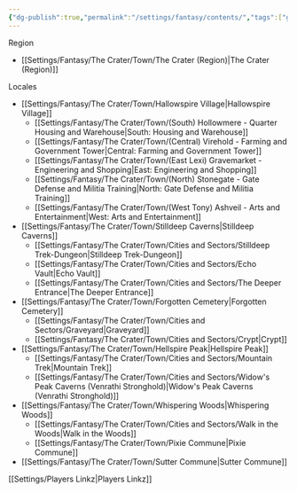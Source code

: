 ```yaml
---
{"dg-publish":true,"permalink":"/settings/fantasy/contents/","tags":["gardenEntry"]}
---
```


Region
- [[Settings/Fantasy/The Crater/Town/The Crater (Region)\|The Crater (Region)]]

Locales
- [[Settings/Fantasy/The Crater/Town/Hallowspire Village\|Hallowspire Village]]
    - [[Settings/Fantasy/The Crater/Town/(South) Hollowmere - Quarter Housing and Warehouse\|South: Housing and Warehouse]]
    - [[Settings/Fantasy/The Crater/Town/(Central) Virehold - Farming and Government Tower\|Central: Farming and Government Tower]]
    - [[Settings/Fantasy/The Crater/Town/(East Lexi) Gravemarket - Engineering and Shopping\|East: Engineering and Shopping]]
    - [[Settings/Fantasy/The Crater/Town/(North) Stonegate - Gate Defense and Militia Training\|North: Gate Defense and Militia Training]]
    - [[Settings/Fantasy/The Crater/Town/(West Tony) Ashveil - Arts and Entertainment\|West: Arts and Entertainment]]
- [[Settings/Fantasy/The Crater/Town/Stilldeep Caverns\|Stilldeep Caverns]]
    - [[Settings/Fantasy/The Crater/Town/Cities and Sectors/Stilldeep Trek-Dungeon\|Stilldeep Trek-Dungeon]]
    - [[Settings/Fantasy/The Crater/Town/Cities and Sectors/Echo Vault\|Echo Vault]]
    - [[Settings/Fantasy/The Crater/Town/Cities and Sectors/The Deeper Entrance\|The Deeper Entrance]]
- [[Settings/Fantasy/The Crater/Town/Forgotten Cemetery\|Forgotten Cemetery]]
    - [[Settings/Fantasy/The Crater/Town/Cities and Sectors/Graveyard\|Graveyard]]
    - [[Settings/Fantasy/The Crater/Town/Cities and Sectors/Crypt\|Crypt]]
- [[Settings/Fantasy/The Crater/Town/Hellspire Peak\|Hellspire Peak]]
    - [[Settings/Fantasy/The Crater/Town/Cities and Sectors/Mountain Trek\|Mountain Trek]]
    - [[Settings/Fantasy/The Crater/Town/Cities and Sectors/Widow's Peak Caverns (Venrathi Stronghold)\|Widow's Peak Caverns (Venrathi Stronghold)]]
- [[Settings/Fantasy/The Crater/Town/Whispering Woods\|Whispering Woods]]
    - [[Settings/Fantasy/The Crater/Town/Cities and Sectors/Walk in the Woods\|Walk in the Woods]]
    - [[Settings/Fantasy/The Crater/Town/Pixie Commune\|Pixie Commune]]
- [[Settings/Fantasy/The Crater/Town/Sutter Commune\|Sutter Commune]]

[[Settings/Players Linkz\|Players Linkz]]









